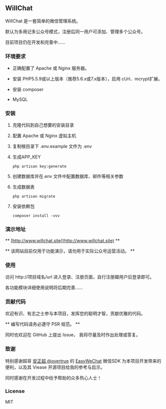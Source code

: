 ## WillChat

WillChat 是一套简单的微信管理系统。

默认为多用记多公众号模式，注册后同一用户可添加、管理多个公众号。

目前项目仍在开发和完善中……

### 环境要求

- 正确配置了 Apache 或 Nginx 服务器。

- 安装 PHP5.5.9或以上版本（推荐5.6.x或7.x版本），启用 cUrl、mcrypt扩展。

- 安装 composer

- MySQL

### 安装

1. 克隆代码到自己想要的安装目录

2. 配置 Apache 或 Nginx 虚拟主机

3. 复制根目录下 .env.example 文件为 .env

4. 生成APP_KEY

    ```shell
    php artisan key:generate
    ```
    
5. 创建数据库并在.env 文件中配置数据库、邮件等相关参数

6. 生成数据表

    ```shell
    php artisan migrate
    ```

7. 安装依赖包

    ```shell
    composer install -vvv
    ```

### 演示地址

** [http://www.willchat.site](http://www.willchat.site) **

** 该网站目前仅用于功能演示，请勿用于实际公众号运营活动。 **

### 使用

访问 http://项目域名/url 进入登录、注册页面，自行注册瓣用户后登录即可。

各功能模块详细使用说明将后期完善……

### 贡献代码

欢迎有识、有志之士参与本项目，发挥您的聪明才智，贡献优雅的代码。

** 编写代码请务必遵守 PSR 规范。 **

同时也欢迎在 GitHub 上提出 Issue， 我将尽量及时作出处理或答复。

### 致谢

特别感谢超哥 [安正超 @overtrue](https://github.com/overtrue) 的 [EasyWeChat](https://github.com/overtrue/wechat) 微信SDK 为本项目开发带来的便利，以及其 Viease 开源项目给我的参考与启示。

同时感谢在开发过程中给予帮助的众多热心人士！

### License

MIT
